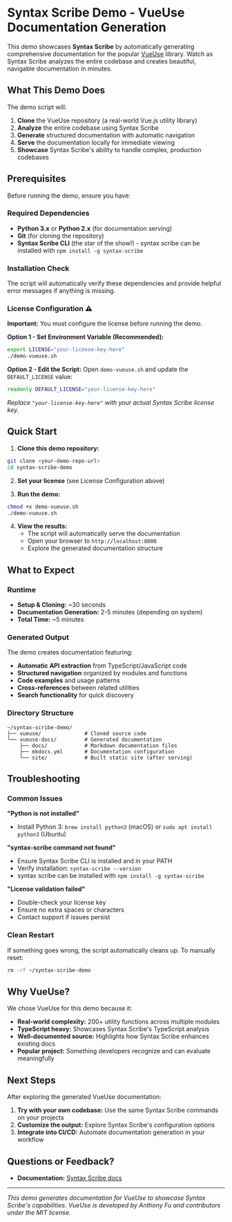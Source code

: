 # Syntax Scribe Demo - VueUse Documentation Generation

This demo showcases **Syntax Scribe** by automatically generating comprehensive documentation for the popular [VueUse](https://github.com/vueuse/vueuse) library. Watch as Syntax Scribe analyzes the entire codebase and creates beautiful, navigable documentation in minutes.

## What This Demo Does

The demo script will:
1. **Clone** the VueUse repository (a real-world Vue.js utility library)
2. **Analyze** the entire codebase using Syntax Scribe
3. **Generate** structured documentation with automatic navigation
4. **Serve** the documentation locally for immediate viewing
5. **Showcase** Syntax Scribe's ability to handle complex, production codebases

## Prerequisites

Before running the demo, ensure you have:

### Required Dependencies
- **Python 3.x** or **Python 2.x** (for documentation serving)
- **Git** (for cloning the repository)
- **Syntax Scribe CLI** (the star of the show!) - syntax scribe can be installed with `npm install -g syntax-scribe`

### Installation Check
The script will automatically verify these dependencies and provide helpful error messages if anything is missing.

### License Configuration ⚠️

**Important:** You must configure the license before running the demo.

**Option 1 - Set Environment Variable (Recommended):**
```bash
export LICENSE="your-license-key-here"
./demo-vueuse.sh
```

**Option 2 - Edit the Script:**
Open `demo-vueuse.sh` and update the `DEFAULT_LICENSE` value:
```bash
readonly DEFAULT_LICENSE="your-license-key-here"
```

*Replace `"your-license-key-here"` with your actual Syntax Scribe license key.*

## Quick Start

1. **Clone this demo repository:**
```bash
git clone <your-demo-repo-url>
cd syntax-scribe-demo
```

2. **Set your license** (see License Configuration above)

3. **Run the demo:**
```bash
chmod +x demo-vueuse.sh
./demo-vueuse.sh
```

4. **View the results:**
   - The script will automatically serve the documentation
   - Open your browser to `http://localhost:8000`
   - Explore the generated documentation structure

## What to Expect

### Runtime
- **Setup & Cloning:** ~30 seconds
- **Documentation Generation:** 2-5 minutes (depending on system)
- **Total Time:** ~5 minutes

### Generated Output
The demo creates documentation featuring:
- **Automatic API extraction** from TypeScript/JavaScript code
- **Structured navigation** organized by modules and functions
- **Code examples** and usage patterns
- **Cross-references** between related utilities
- **Search functionality** for quick discovery

### Directory Structure
```
~/syntax-scribe-demo/
├── vueuse/              # Cloned source code
└── vueuse-docs/         # Generated documentation
    ├── docs/            # Markdown documentation files
    ├── mkdocs.yml       # Documentation configuration
    └── site/            # Built static site (after serving)
```

## Troubleshooting

### Common Issues

**"Python is not installed"**
- Install Python 3: `brew install python3` (macOS) or `sudo apt install python3` (Ubuntu)

**"syntax-scribe command not found"**
- Ensure Syntax Scribe CLI is installed and in your PATH
- Verify installation: `syntax-scribe --version`
- syntax scribe can be installed with `npm install -g syntax-scribe`

**"License validation failed"**
- Double-check your license key
- Ensure no extra spaces or characters
- Contact support if issues persist

### Clean Restart
If something goes wrong, the script automatically cleans up. To manually reset:
```bash
rm -rf ~/syntax-scribe-demo
```

## Why VueUse?

We chose VueUse for this demo because it:
- **Real-world complexity:** 200+ utility functions across multiple modules
- **TypeScript heavy:** Showcases Syntax Scribe's TypeScript analysis
- **Well-documented source:** Highlights how Syntax Scribe enhances existing docs
- **Popular project:** Something developers recognize and can evaluate meaningfully

## Next Steps

After exploring the generated VueUse documentation:

1. **Try with your own codebase:** Use the same Syntax Scribe commands on your projects
2. **Customize the output:** Explore Syntax Scribe's configuration options
3. **Integrate into CI/CD:** Automate documentation generation in your workflow

## Questions or Feedback?

- **Documentation:** [Syntax Scribe docs](https://syntax-scribe.github.io/syntax-scribe-docs/)


---

*This demo generates documentation for VueUse to showcase Syntax Scribe's capabilities. VueUse is developed by Anthony Fu and contributors under the MIT license.*